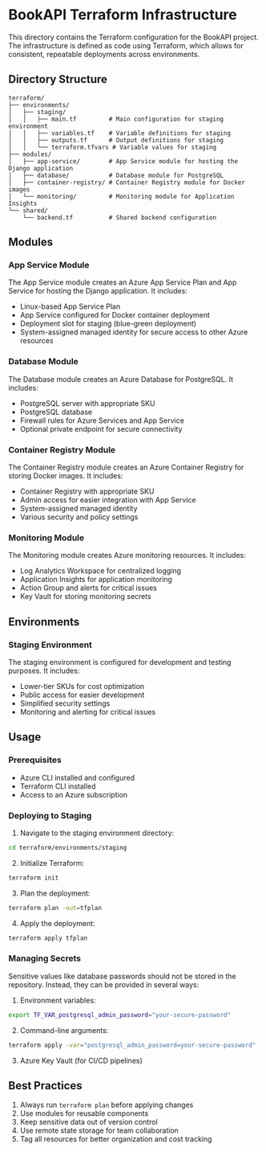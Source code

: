 # BookAPI Terraform Infrastructure

This directory contains the Terraform configuration for the BookAPI project. The infrastructure is defined as code using Terraform, which allows for consistent, repeatable deployments across environments.

## Directory Structure

```
terraform/
├── environments/
│   ├── staging/
│   │   ├── main.tf         # Main configuration for staging environment
│   │   ├── variables.tf    # Variable definitions for staging
│   │   ├── outputs.tf      # Output definitions for staging
│   │   └── terraform.tfvars # Variable values for staging
├── modules/
│   ├── app-service/        # App Service module for hosting the Django application
│   ├── database/           # Database module for PostgreSQL
│   ├── container-registry/ # Container Registry module for Docker images
│   └── monitoring/         # Monitoring module for Application Insights
└── shared/
    └── backend.tf          # Shared backend configuration
```

## Modules

### App Service Module

The App Service module creates an Azure App Service Plan and App Service for hosting the Django application. It includes:

- Linux-based App Service Plan
- App Service configured for Docker container deployment
- Deployment slot for staging (blue-green deployment)
- System-assigned managed identity for secure access to other Azure resources

### Database Module

The Database module creates an Azure Database for PostgreSQL. It includes:

- PostgreSQL server with appropriate SKU
- PostgreSQL database
- Firewall rules for Azure Services and App Service
- Optional private endpoint for secure connectivity

### Container Registry Module

The Container Registry module creates an Azure Container Registry for storing Docker images. It includes:

- Container Registry with appropriate SKU
- Admin access for easier integration with App Service
- System-assigned managed identity
- Various security and policy settings

### Monitoring Module

The Monitoring module creates Azure monitoring resources. It includes:

- Log Analytics Workspace for centralized logging
- Application Insights for application monitoring
- Action Group and alerts for critical issues
- Key Vault for storing monitoring secrets

## Environments

### Staging Environment

The staging environment is configured for development and testing purposes. It includes:

- Lower-tier SKUs for cost optimization
- Public access for easier development
- Simplified security settings
- Monitoring and alerting for critical issues

## Usage

### Prerequisites

- Azure CLI installed and configured
- Terraform CLI installed
- Access to an Azure subscription

### Deploying to Staging

1. Navigate to the staging environment directory:

```bash
cd terraform/environments/staging
```

2. Initialize Terraform:

```bash
terraform init
```

3. Plan the deployment:

```bash
terraform plan -out=tfplan
```

4. Apply the deployment:

```bash
terraform apply tfplan
```

### Managing Secrets

Sensitive values like database passwords should not be stored in the repository. Instead, they can be provided in several ways:

1. Environment variables:

```bash
export TF_VAR_postgresql_admin_password="your-secure-password"
```

2. Command-line arguments:

```bash
terraform apply -var="postgresql_admin_password=your-secure-password"
```

3. Azure Key Vault (for CI/CD pipelines)

## Best Practices

1. Always run `terraform plan` before applying changes
2. Use modules for reusable components
3. Keep sensitive data out of version control
4. Use remote state storage for team collaboration
5. Tag all resources for better organization and cost tracking
